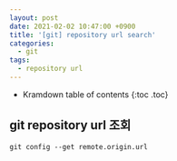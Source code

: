 ```yaml
---
layout: post
date: 2021-02-02 10:47:00 +0900
title: '[git] repository url search'
categories:
  - git
tags:
  - repository url
---
```


* Kramdown table of contents
{:toc .toc}

## git repository url 조회

`git config --get remote.origin.url`
